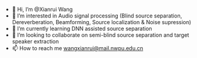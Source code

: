 - 👋 Hi, I’m @Xianrui Wang
- 👀 I’m interested in Audio signal processing (Blind source separation, Dereverberation, Beamforming, Source localization & Noise supression)
- 🌱 I’m currently learning DNN assisted source separation 
- 💞️ I’m looking to collaborate on semi-blind source separation and target speaker extraction
- 📫 How to reach me wangxianrui@mail.nwpu.edu.cn

<!---
theLittleTiger/theLittleTiger is a ✨ special ✨ repository because its `README.md` (this file) appears on your GitHub profile.
You can click the Preview link to take a look at your changes.
--->
